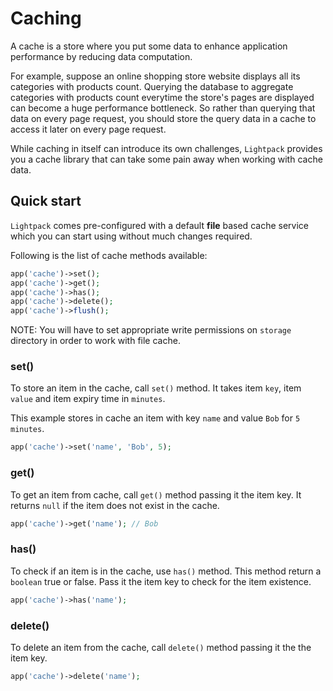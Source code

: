 # Caching

A cache is a store where you put some data to enhance application performance by reducing data computation. 

For example, suppose an online shopping store website displays all its categories with products count. Querying the database
to aggregate categories with products count
everytime the store's pages are displayed can become a huge performance bottleneck. So rather than querying that data on every page
request, you should store the query data in a cache to access it later on every page request. 

While caching in itself can introduce its own challenges, `Lightpack` provides you a cache library that can take some pain away when working with cache data.

## Quick start

`Lightpack` comes pre-configured with a default **file** based cache service which you can start using without much changes required. 

Following is the list of cache methods available:

```php
app('cache')->set();
app('cache')->get();
app('cache')->has();
app('cache')->delete();
app('cache')->flush();
```

<p class="tip">NOTE: You will have to set appropriate write permissions on <code>storage</code> directory in order to work with file cache.</p>

### set()

To store an item in the cache, call `set()` method. It takes item `key`, item
`value` and item expiry time in `minutes`.

This example stores in cache an item with key `name` and value `Bob` for `5 minutes`.

```php
app('cache')->set('name', 'Bob', 5);
```

### get()

To get an item from cache, call `get()` method passing it the item key. It returns
`null` if the item does not exist in the cache.

```php
app('cache')->get('name'); // Bob
```

### has()

To check if an item is in the cache, use `has()` method. This method return a `boolean` true or false. Pass it the item key to check for the item existence.

```php
app('cache')->has('name');
```

### delete()

To delete an item from the cache, call `delete()` method passing it the
the item key.

```php
app('cache')->delete('name');
```